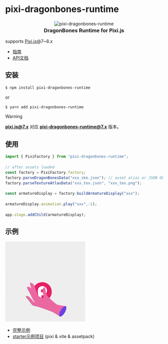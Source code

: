 # pixi-dragonbones-runtime
<p style="text-align:center;" align="center">
    <picture align="center">
        <img align="center" alt="pixi-dragonbones-runtime" width="200" src="https://h1ve2.github.io/pixi-dragonbones-runtime/images/pic.png" />
    </picture>
    <div align="center" style="margin-top: -20px">
        <h3>DragonBones Runtime for Pixi.js</h3>
    </div>
</p>

supports [Pixi.js](https://pixijs.com/)@7~8.x

- [指南](https://h1ve2.github.io/pixi-dragonbones-runtime/guide/)
- [API文档](https://h1ve2.github.io/pixi-dragonbones-runtime/api/8.x/)

## 安装
```sh [npm]
$ npm install pixi-dragonbones-runtime
```
or
```sh [yarn]
$ yarn add pixi-dragonbones-runtime
```
> [!WARNING]
> **pixi.js@7.x** 对应 **pixi-dragonbones-runtime@7.x** 版本。

## 使用
```ts
import { PixiFactory } from "pixi-dragonbones-runtime";

// after assets loaded
const factory = PixiFactory.factory;
factory.parseDragonBonesData("xxx_ske.json"); // asset alias or JSON Object 
factory.parseTextureAtlasData("xxx_tex.json", "xxx_tex.png");

const armatureDisplay = factory.buildArmatureDisplay("xxx");

armatureDisplay.animation.play("xxx",-1);

app.stage.addChild(armatureDisplay);

```
## 示例
![demo](https://github.com/h1ve2/pixi-dragonbones-runtime-starter/raw/main/preview.gif)

- [完整示例](https://h1ve2.github.io/pixi-dragonbones-runtime/guide/#demo)
- [starter示例项目](https://github.com/h1ve2/pixi-dragonbones-runtime-starter) (pixi & vite & assetpack)
